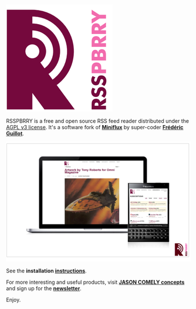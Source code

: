[![RSSPBRRY logo][logo-rsspbrry]][RSSPBRRY]

RSSPBRRY is a free and open source RSS feed reader distributed under the [AGPL v3 license]. It's a software fork of **[Miniflux]** by super-coder **[Frédéric Guillot]**. 

[![RSSPBRRY screenshot][RSSPBRRY-screen]][RSSPBRRY]

See the **installation [instructions]**. 

For more interesting and useful products, visit **[JASON COMELY concepts][jasoncomely]** and sign up for the **[newsletter][signup]**.

Enjoy.



[RSSPBRRY]: http://www.rsspbrry.com
[Miniflux]: http://miniflux.net
[jasoncomely]: http://jasoncomely.com
[AGPL v3 license]: http://www.gnu.org/licenses/agpl-3.0.txt
[Frédéric Guillot]: http://github.com/fguillot

[logo-rsspbrry]: RSSPBRRY-logo.png
[concepts]: JASONCOMELYconcepts.png
[RSSPBRRY-screen]: RSSPBRRY-screenshot.jpg
[signup]: http://rejectiontherapy.us2.list-manage.com/subscribe?u=bc7fdf29a4610b493fd5b2783&id=2f07782ec1

[instructions]: RSSPBRRY-INSTALL.md
[upstream]: http://github.com/fguillot/miniflux

